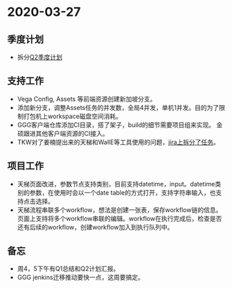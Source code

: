 # 2020-03-27

## 季度计划

* 拆分[Q2季度计划](https://topjoy.yuque.com/tsd/tcblvy/bcsgvn#e17d)

## 支持工作

* Vega Config, Assets 等前端资源创建新加坡分支。
* 添加新分支，调整Assets任务的并发数，全局4并发，单机1并发。目的为了限制打包机上workspace磁盘空间消耗。
* GGG客户端仓库添加CI目录，搭了架子，build的细节需要项目组来实现。 金硕跟进其他客户端资源的CI接入。
* TKW对了姜楠提出来的天梯和WallE等工具使用的问题，[jira上拆分了任务](https://jira.youle.game/browse/CIC-1618)。

## 项目工作

* 天梯页面改进，参数节点支持类别，目前支持datetime，input。datetime类别的参数，在使用时会以一个date table的方式打开，支持字符串输入，也支持点击选择。
* 天梯流程串联多个workflow，想法是创建一张表，保存workflow链的信息。页面上支持将多个workflow串联的编辑。workflow在执行完成后，检查是否还有后续的workflow，创建workflow加入到执行队列中。

## 备忘

* 周4，5下午有Q1总结和Q2计划汇报。
* GGG jenkins迁移推动要快一点，这周要搞定。
